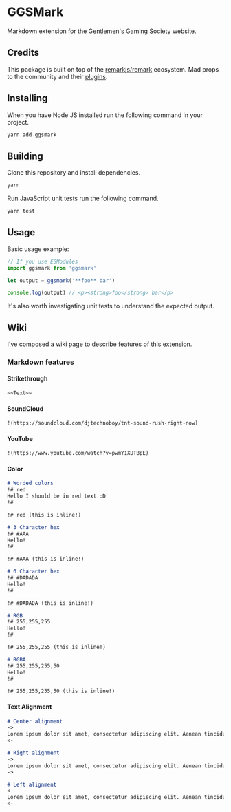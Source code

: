 # GGSMark

Markdown extension for the Gentlemen's Gaming Society website.

## Credits

This package is built on top of the [remarkjs/remark](https://github.com/remarkjs/remark) ecosystem. Mad props to the community and their [plugins](https://github.com/remarkjs/remark/blob/HEAD/doc/plugins.md#list-of-plugins).

## Installing

When you have Node JS installed run the following command in your project.

```bash
yarn add ggsmark
```

## Building

Clone this repository and install dependencies.

```bash
yarn
```

Run JavaScript unit tests run the following command.

```bash
yarn test
```

## Usage

Basic usage example:

```js
// If you use ESModules
import ggsmark from 'ggsmark'

let output = ggsmark('**foo** bar')

console.log(output) // <p><strong>foo</strong> bar</p>
```

It's also worth investigating unit tests to understand the expected output.

## Wiki

I've composed a wiki page to describe features of this extension.

### Markdown features

#### Strikethrough
```markdown
~~Text~~
```

<!-- #### Spoiler
```
||secret suprise||
``` -->

#### SoundCloud

```markdown
!(https://soundcloud.com/djtechnoboy/tnt-sound-rush-right-now)
```

#### YouTube

```markdown
!(https://www.youtube.com/watch?v=pwmY1XUTBpE)
```

#### Color

```markdown
# Worded colors
!# red
Hello I should be in red text :D
!#

!# red (this is inline!)

# 3 Character hex
!# #AAA
Hello!
!#

!# #AAA (this is inline!)

# 6 Character hex
!# #DADADA
Hello!
!#

!# #DADADA (this is inline!)

# RGB
!# 255,255,255
Hello!
!#

!# 255,255,255 (this is inline!)

# RGBA
!# 255,255,255,50
Hello!
!#

!# 255,255,255,50 (this is inline!)
```

#### Text Alignment

```markdown
# Center alignment
->
Lorem ipsum dolor sit amet, consectetur adipiscing elit. Aenean tincidunt urna maximus sem congue, viverra ultrices purus porta. Aenean at porta mi. Donec ut felis consectetur, rutrum mauris non, sagittis ipsum. Quisque sit amet fringilla lorem. Curabitur euismod imperdiet nunc, et vehicula lorem scelerisque et. Fusce rutrum id lectus in pellentesque. Donec vel cursus dolor. Ut placerat justo nunc, a imperdiet libero posuere non. Nullam dolor ligula, efficitur a accumsan non, viverra quis lorem. Mauris at auctor ligula.
<-

# Right alignment
->
Lorem ipsum dolor sit amet, consectetur adipiscing elit. Aenean tincidunt urna maximus sem congue, viverra ultrices purus porta. Aenean at porta mi. Donec ut felis consectetur, rutrum mauris non, sagittis ipsum. Quisque sit amet fringilla lorem. Curabitur euismod imperdiet nunc, et vehicula lorem scelerisque et. Fusce rutrum id lectus in pellentesque. Donec vel cursus dolor. Ut placerat justo nunc, a imperdiet libero posuere non. Nullam dolor ligula, efficitur a accumsan non, viverra quis lorem. Mauris at auctor ligula.
->

# Left alignment
<-
Lorem ipsum dolor sit amet, consectetur adipiscing elit. Aenean tincidunt urna maximus sem congue, viverra ultrices purus porta. Aenean at porta mi. Donec ut felis consectetur, rutrum mauris non, sagittis ipsum. Quisque sit amet fringilla lorem. Curabitur euismod imperdiet nunc, et vehicula lorem scelerisque et. Fusce rutrum id lectus in pellentesque. Donec vel cursus dolor. Ut placerat justo nunc, a imperdiet libero posuere non. Nullam dolor ligula, efficitur a accumsan non, viverra quis lorem. Mauris at auctor ligula.
<-
```

